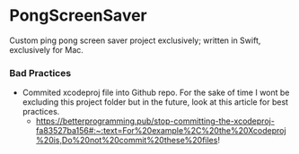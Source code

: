 # PongScreenSaver

Custom ping pong screen saver project exclusively; written in Swift, exclusively for Mac.

### Bad Practices

- Commited xcodeproj file into Github repo. For the sake of time I wont be excluding this project folder but in the future, look at this article for best practices.
  - https://betterprogramming.pub/stop-committing-the-xcodeproj-fa83527ba156#:~:text=For%20example%2C%20the%20Xcodeproj%20is,Do%20not%20commit%20these%20files!
